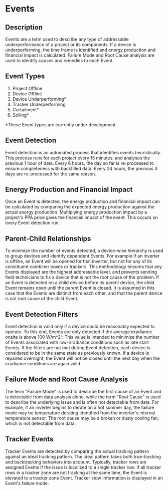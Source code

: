 # Events

## Description

Events are a term used to describe any type of addressable underperformance of a project or its components. If a device is underperforming, the time frame is identified and energy production and financial impact is calculated. Failure Mode and Root Cause analysis are used to identify causes and remedies to each Event.

## Event Types

1. Project Offline
2. Device Offline
3. Device Underperforming\*
4. Tracker Underperforming
5. Curtailment\*
6. Soiling\*

\*These Event types are currently under development.

## Event Detection

Event detection is an automated process that identifies events heuristically. This process runs for each project every 15 minutes, and analyses the previous 1 hour of data. Every 6 hours, the day so far is re-processed to ensure completeness with backfilled data. Every 24 hours, the previous 3 days are re-processed for the same reason.

## Energy Production and Financial Impact

Once an Event is detected, the energy production and financial impact can be calculated by comparing the expected energy production against the actual energy production. Multiplying energy production impact by a project's PPA price gives the financial impact of the event. This occurs on every Event detection run.

## Parent-Child Relationships

To minimize the number of events detected, a device-wise hierarchy is used to group devices and identify dependent Events. For example if an inverter is offline, an Event will be opened for that inverter, but not for any of its constituent combiner boxes or trackers. This methodology ensures that any Events displayed are the highest addressable level, and prevents sending field technicians to fix a device that is not the root cause of the problem.
If an Event is detected on a child device before its parent device, the child Event remains open until the parent Event is closed. It is assumed in this case that the Events are distinct from each other, and that the parent device is not root cause of the child Event.

## Event Detection Filters

Event detection is valid only if a device could be reasonably expected to operate. To this end, Events are only detected if the average irradiance onsite is above 100 W/m^2^. This value is intended to minimize the number of Events associated with low-irradiance conditions such as late start Events. If the filters are not met during Event detection, each device is considered to be in the same state as previously known. If a device is repaired overnight, the Event will not be closed until the next day when the irradiance conditions are again valid.

## Failure Mode and Root Cause Analysis

The term "Failure Mode" is used to describe the first cause of an Event and is detectable from data analysis alone, while the term "Root Cause" is used to describe the underlying issue and is often not detectable from data.
For example, if an inverter begins to derate on a hot summer day, the failure mode may be temperature derating identified from the inverter's internal temperature sensor. The root cause may be a broken or dusty cooling fan, which is not detectable from data.

## Tracker Events

Tracker Events are detected by comparing the actual tracking pattern against an ideal tracking pattern. The ideal pattern takes both true-tracking and backtracking behaviors into account. Typically, tracker rows are assigned Events if the issue is localized to a single tracker row. If all tracker rows in a tracker zone are not tracking at the same time, the Event is elevated to a tracker zone Event. Tracker stow information is displayed in an Event's failure mode.
